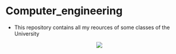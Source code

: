 # Computer_engineering
* This repository contains all my reources of some classes of the University


<p align="center">
  <img src="https://upload.wikimedia.org/wikipedia/commons/thumb/d/d9/Logo_del_ITAM.svg/400px-Logo_del_ITAM.svg.png">
</p>




